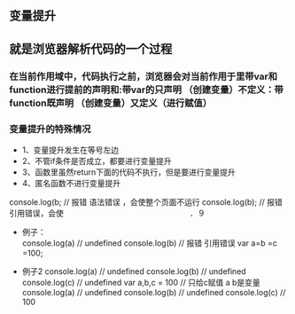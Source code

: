 ## 变量提升
## 就是浏览器解析代码的一个过程
### 在当前作用域中，代码执行之前，浏览器会对当前作用于里带var和function进行提前的声明和:带var的只声明 （创建变量）不定义：带function既声明 （创建变量）又定义（进行赋值）



### 变量提升的特殊情况
- 1、变量提升发生在等号左边
- 2、不管if条件是否成立，都要进行变量提升
- 3、函数里虽然return下面的代码不执行，但是要进行变量提升
- 4、匿名函数不进行变量提升




 console.log(b; // 报错 语法错误 ，会使整个页面不运行
 console.log(b); // 报错 引用错误，会使
　　　　　　　　　　　　　　　　．９　



 - 例子：           
            console.log(a)  // undefined
            console.log(b)  // 报错 引用错误
            var a=b =c =100;
- 例子2 
            console.log(a)  // undefined
            console.log(b)  // undefined
            console.log(c)  // undefined
            var a,b,c = 100 
            // 只给c赋值 a b是变量
            console.log(a)  // undefined
            console.log(b)  // undefined
            console.log(c)  // 100

                                                                                                                                                                                                                                                                                                                                                                                                                                                                                                                                                                                                                                                                                                                                     　　　　　　　　　　　　　　　　　　　　　　　　　　　　　　　　　　　　　　　　　　　　　　　　　　　　　　　　　　　　　　　　　　　　　　　　　　　　　　　　　　　　　　　　　　　　　　　　　　　　　　　　　　　　　　　　　　　　　　　　　　　 